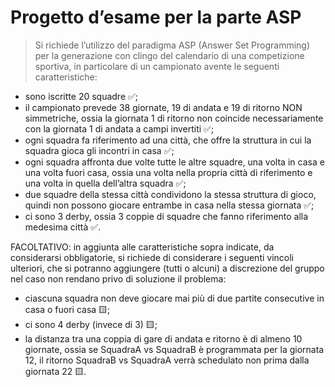 # Progetto d’esame per la parte ASP

> Si richiede l’utilizzo del paradigma ASP (Answer Set Programming) per la
> generazione con clingo del calendario di una competizione sportiva, in particolare
> di un campionato avente le seguenti caratteristiche:
- sono iscritte 20 squadre ✅;
- il campionato prevede 38 giornate, 19 di andata e 19 di ritorno NON
simmetriche, ossia la giornata 1 di ritorno non coincide necessariamente con la
giornata 1 di andata a campi invertiti ✅;
- ogni squadra fa riferimento ad una città, che offre la struttura in cui la squadra
gioca gli incontri in casa ✅;
- ogni squadra affronta due volte tutte le altre squadre, una volta in casa e una
volta fuori casa, ossia una volta nella propria città di riferimento e una volta in
quella dell’altra squadra ✅;
- due squadre della stessa città condividono la stessa struttura di gioco, quindi
non possono giocare entrambe in casa nella stessa giornata ✅;
- ci sono 3 derby, ossia 3 coppie di squadre che fanno riferimento alla medesima
città ✅.

FACOLTATIVO: in aggiunta alle caratteristiche sopra indicate, da considerarsi
obbligatorie, si richiede di considerare i seguenti vincoli ulteriori, che si potranno
aggiungere (tutti o alcuni) a discrezione del gruppo nel caso non rendano privo di
soluzione il problema:
- ciascuna squadra non deve giocare mai più di due partite consecutive in casa o
fuori casa 🟨;
- ci sono 4 derby (invece di 3) 🟨;
- la distanza tra una coppia di gare di andata e ritorno è di almeno 10 giornate,
ossia se SquadraA vs SquadraB è programmata per la giornata 12, il ritorno
SquadraB vs SquadraA verrà schedulato non prima dalla giornata 22 🟨.